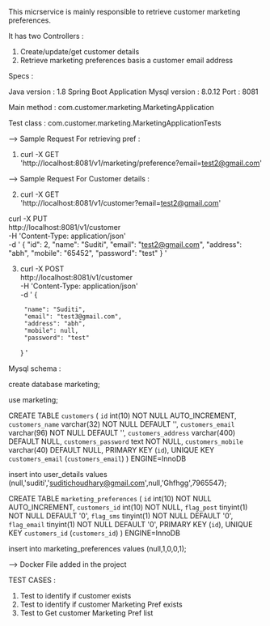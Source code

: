 This micrservice is mainly responsible to retrieve customer marketing preferences.

It has two Controllers :
1. Create/update/get customer details
2. Retrieve marketing preferences basis a customer email address

Specs :

Java version : 1.8 Spring Boot Application Mysql version : 8.0.12 Port : 8081

Main method : com.customer.marketing.MarketingApplication

Test class : com.customer.marketing.MarketingApplicationTests

--> Sample Request For retrieving pref :

1. curl -X GET \
  'http://localhost:8081/v1/marketing/preference?email=test2@gmail.com'

--> Sample Request For Customer details :

2. curl -X GET \
  'http://localhost:8081/v1/customer?email=test2@gmail.com'

  curl -X PUT \
  http://localhost:8081/v1/customer \
  -H 'Content-Type: application/json' \
  -d ' {
        "id": 2,
        "name": "Suditi",
        "email": "test2@gmail.com",
        "address": "abh",
        "mobile": "65452",
        "password": "test"
    }
'

3. curl -X POST \
  http://localhost:8081/v1/customer \
  -H 'Content-Type: application/json' \
   -d ' {
    
        "name": "Suditi",
        "email": "test3@gmail.com",
        "address": "abh",
        "mobile": null,
        "password": "test"
    }
'

Mysql schema :

create database marketing;

use marketing;

CREATE TABLE `customers` (
  `id` int(10) NOT NULL AUTO_INCREMENT,
  `customers_name` varchar(32) NOT NULL DEFAULT '',
  `customers_email` varchar(96) NOT NULL DEFAULT '',
  `customers_address` varchar(400) DEFAULT NULL,
  `customers_password` text NOT NULL,
  `customers_mobile` varchar(40) DEFAULT NULL,
  PRIMARY KEY (`id`),
  UNIQUE KEY `customers_email` (`customers_email`)
) ENGINE=InnoDB

insert into user_details values (null,'suditi','suditichoudhary@gmail.com',null,'Ghfhgg',7965547);


CREATE TABLE `marketing_preferences` (
  `id` int(10) NOT NULL AUTO_INCREMENT,
  `customers_id` int(10) NOT NULL,
  `flag_post` tinyint(1) NOT NULL DEFAULT '0',
  `flag_sms` tinyint(1) NOT NULL DEFAULT '0',
  `flag_email` tinyint(1) NOT NULL DEFAULT '0',
  PRIMARY KEY (`id`),
  UNIQUE KEY `customers_id` (`customers_id`)
) ENGINE=InnoDB 

insert into marketing_preferences values (null,1,0,0,1);


--> Docker File added in the project

TEST CASES :

1. Test to identify if customer exists
2. Test to identify if customer Marketing Pref exists
3. Test to Get customer Marketing Pref list
